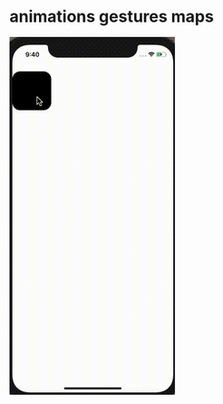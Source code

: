 # animations gestures maps
![](https://github.com/ShubhamSinghRajput21/reactNativeAssignments/blob/16-3-21/src/assets/1%20(1).gif)
